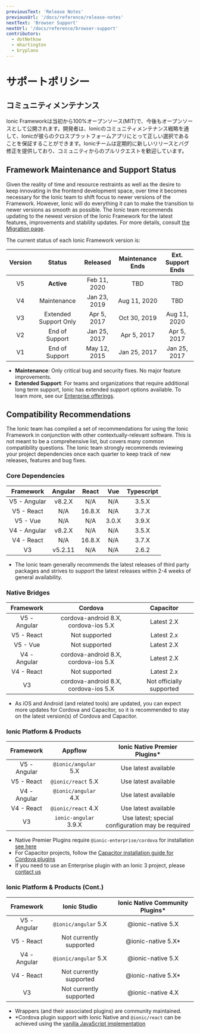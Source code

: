```yaml
---
previousText: 'Release Notes'
previousUrl: '/docs/reference/release-notes'
nextText: 'Browser Support'
nextUrl: '/docs/reference/browser-support'
contributors:
  - dotNetkow
  - mhartington
  - bryplano
---
```


# サポートポリシー

## コミュニティメンテナンス

Ionic Frameworkは当初から100%オープンソース(MIT)で、今後もオープンソースとして公開されます。開発者は、Ionicのコミュニティメンテナンス戦略を通して、Ionicが彼らのクロスプラットフォームアプリにとって正しい選択であることを保証することができます。Ionicチームは定期的に新しいリリースとバグ修正を提供しており、コミュニティからのプルリクエストを歓迎しています。

## Framework Maintenance and Support Status
Given the reality of time and resource restraints as well as the desire to keep innovating in the frontend development space, over time it becomes necessary for the Ionic team to shift focus to newer versions of the Framework. However, Ionic will do everything it can to make the transition to newer versions as smooth as possible. The Ionic team recommends updating to the newest version of the Ionic Framework for the latest features, improvements and stability updates. For more details, consult [the Migration page](/docs/reference/migration).

The current status of each Ionic Framework version is:

| Version | Status                | Released      | Maintenance Ends | Ext. Support Ends |
|:-------:|:---------------------:|:-------------:|:----------------:|:-----------------:|
| V5      | **Active**            | Feb 11, 2020  | TBD              | TBD               |
| V4      | Maintenance           | Jan 23, 2019  | Aug 11, 2020     | TBD               |
| V3      | Extended Support Only | Apr 5, 2017   | Oct 30, 2019     | Aug 11, 2020      |
| V2      | End of Support        | Jan 25, 2017  | Apr 5, 2017      | Apr 5, 2017       |
| V1      | End of Support        | May 12, 2015  | Jan 25, 2017     | Jan 25, 2017      |

* **Maintenance**: Only critical bug and security fixes. No major feature improvements.
* **Extended Support**: For teams and organizations that require additional long term support, Ionic has extended support options available. To learn more, see our [Enterprise offerings](https://ionicframework.com/enterprise).

## Compatibility Recommendations

The Ionic team has compiled a set of recommendations for using the Ionic Framework in conjunction with other contextually-relevant software. This is not meant to be a comprehensive list, but covers many common compatibility questions.	The Ionic team strongly recommends reviewing your project dependencies once each quarter to keep track of new releases, features and bug fixes.

### Core Dependencies

| Framework     | Angular | React         | Vue   | Typescript |
|:-------------:|:-------:|:-------------:|:-----:|:----------:|
| V5 - Angular  | v8.2.X  | N/A           | N/A   | 3.5.X      |
| V5 - React    | N/A     | 16.8.X        | N/A   | 3.7.X      |
| V5 - Vue      | N/A     | N/A           | 3.0.X | 3.9.X      |
| V4 - Angular  | v8.2.X  | N/A           | N/A   | 3.5.X      |
| V4 - React    | N/A     | 16.8.X        | N/A   | 3.7.X      |
| V3            | v5.2.11 | N/A           | N/A   | 2.6.2      |

* The Ionic team generally recommends the latest releases of third party packages and strives to support the latest releases within 2-4 weeks of general availability.

### Native Bridges

| Framework     | Cordova                              | Capacitor                |
|:-------------:|:------------------------------------:|:------------------------:|
| V5 - Angular  | cordova-android 8.X, cordova-ios 5.X | Latest 2.X               |
| V5 - React    | Not supported                        | Latest 2.x               |
| V5 - Vue      | Not supported                        | Latest 2.X               |
| V4 - Angular  | cordova-android 8.X, cordova-ios 5.X | Latest 2.X               |
| V4 - React    | Not supported                        | Latest 2.x               |
| V3            | cordova-android 8.X, cordova-ios 5.X | Not officially supported |

* As iOS and Android (and related tools) are updated, you can expect more updates for Cordova and Capacitor, so it is recommended to stay on the latest version(s) of Cordova and Capacitor.

### Ionic Platform & Products

| Framework     | Appflow         | Ionic Native Premier Plugins*                      |
|:-------------:|:---------------------:|:--------------------------------------------------:|
| V5 - Angular  | `@ionic/angular` 5.X  | Use latest available                               |
| V5 - React    | `@ionic/react` 5.X    | Use latest available                               |
| V4 - Angular  | `@ionic/angular` 4.X  | Use latest available                               |
| V4 - React    | `@ionic/react` 4.X    | Use latest available                               |
| V3            | `ionic-angular` 3.9.X | Use latest; special configuration may be required  |

* Native Premier Plugins require `@ionic-enterprise/cordova` for installation [see here](https://ionic.io/docs/premier-plugins/setup#install-tooling)
* For Capacitor projects, follow the [Capacitor installation guide for Cordova plugins](https://capacitor.ionicframework.com/docs/cordova/using-cordova-plugins)
* If you need to use an Enterprise plugin with an Ionic 3 project, please [contact us](https://ionic.zendesk.com/hc)


### Ionic Platform & Products (Cont.)

| Framework     | Ionic Studio            | Ionic Native Community Plugins* |
|:-------------:|:-----------------------:|:-------------------------------:|
| V5 - Angular  | `@ionic/angular` 5.X    | @ionic-native 5.X               |
| V5 - React    | Not currently supported | @ionic-native 5.X*              |
| V4 - Angular  | `@ionic/angular` 5.X    | @ionic-native 5.X               |
| V4 - React    | Not currently supported | @ionic-native 5.X*              |
| V3            | Not currently supported | @ionic-native 4.X               |

* Wrappers (and their associated plugins) are community maintained.
* *Cordova plugin support with Ionic Native and `@ionic/react` can be achieved using the [vanilla JavaScript implementation](/docs/native#vanilla-javascript)
